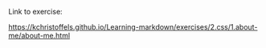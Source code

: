 Link to exercise:

https://kchristoffels.github.io/Learning-markdown/exercises/2.css/1.about-me/about-me.html
